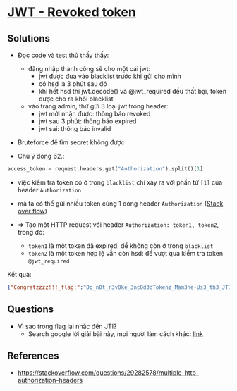 # [JWT - Revoked token](https://www.root-me.org/en/Challenges/Web-Server/JWT-Revoked-token)

## Solutions

- Đọc code và test thử thấy thấy:
  - đăng nhập thành công sẽ cho một cái jwt:
    - jwt được đưa vào blacklist trước khi gửi cho mình
    - có hsd là 3 phút sau đó
    - khi hết hsd thì jwt.decode() và @jwt_required đều thất bại, token được cho ra khỏi blacklist
  - vào trang admin, thử gửi 3 loại jwt trong header:
    - jwt mới nhận được: thông báo revoked
    - jwt sau 3 phút: thông báo expired
    - jwt sai: thông báo invalid

- Bruteforce để tìm secret không được

- Chú ý dòng 62.:

```python
access_token = request.headers.get("Authorization").split()[1]
```

- việc kiểm tra token có ở trong `blacklist` chỉ xảy ra với phần tử `[1]` của header `Authorization`
- mà ta có thể gửi nhiều token cùng 1 dòng header `Authorization` ([Stack over flow](https://stackoverflow.com/questions/29282578/multiple-http-authorization-headers))

- => Tạo một HTTP request với header `Authorization: token1, token2`, trong đó:
  - `token1` là một token đã expired: để không còn ở trong `blacklist`
  - `token2` là một token hợp lệ vẫn còn hsd: để vượt qua kiểm tra token `@jwt_required`

Kết quả:

```json
{"Congratzzzz!!!_flag:":"Do_n0t_r3v0ke_3nc0d3dTokenz_Mam3ne-Us3_th3_JTI_f1eld"}
```

## Questions

- Vì sao trong flag lại nhắc đến JTI?
  - Search google lời giải bài này, mọi người làm cách khác: [link](https://thanhlocpanda.wordpress.com/2021/03/01/jwt-revoke-explotation-rootme-challenge/)

## References

- <https://stackoverflow.com/questions/29282578/multiple-http-authorization-headers>
